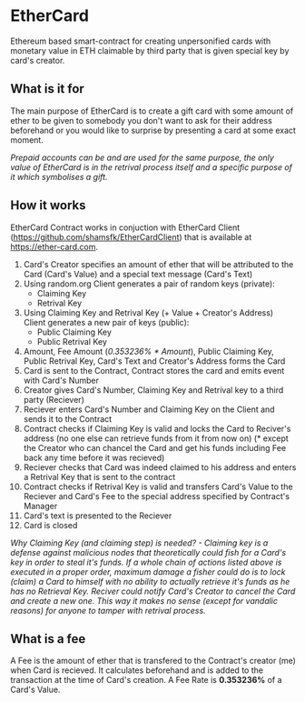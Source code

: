 # EtherCard
Ethereum based smart-contract for creating unpersonified cards with monetary value in ETH claimable by third party that is given special key by card's creator.

## What is it for
The main purpose of EtherCard is to create a gift card with some amount of ether to be given to somebody you don't want to ask for their address beforehand or you would like to surprise by presenting a card at some exact moment.

_Prepaid accounts can be and are used for the same purpose, the only value of EtherCard is in the retrival process itself and a specific purpose of it which symbolises a gift._

## How it works
EtherCard Contract works in conjuction with EtherCard Client (https://github.com/shamsfk/EtherCardClient) that is available at https://ether-card.com.

1. Card's Creator specifies an amount of ether that will be attributed to the Card (Card's Value) and a special text message (Card's Text)
2. Using random.org Client generates a pair of random keys (private):
    * Claiming Key
    * Retrival Key
3. Using Claiming Key and Retrival Key (+ Value + Creator's Address) Client generates a new pair of keys (public):
    * Public Claiming Key
    * Public Retrival Key
4. Amount, Fee Amount (_0.353236% * Amount_), Public Claiming Key, Public Retrival Key, Card's Text and Creator's Address forms the Card
5. Card is sent to the Contract, Contract stores the card and emits event with Card's Number
6. Creator gives Card's Number, Claiming Key and Retrival key to a third party (Reciever)
7. Reciever enters Card's Number and Claiming Key on the Client and sends it to the Contract
8. Contract checks if Claiming Key is valid and locks the Card to Reciver's address (no one else can retrieve funds from it from now on) (* except the Creator who can chancel the Card and get his funds including Fee back any time before it was recieved)
9. Reciever checks that Card was indeed claimed to his address and enters a Retrival Key that is sent to the contract
10. Contract checks if Retrival Key is valid and transfers Card's Value to the Reciever and Card's Fee to the special address specified by Contract's Manager
11. Card's text is presented to the Reciever
12. Card is closed

_Why Claiming Key (and claiming step) is needed? - Claiming key is a defense against malicious nodes that theoretically could fish for a Card's key in order to steal it's funds. If a whole chain of actions listed above is executed in a proper order, maximum damage a fisher could do is to lock (claim) a Card to himself with no ability to actually retrieve it's funds as he has no Retrieval Key. Reciver could notify Card's Creator to cancel the Card and create a new one. This way it makes no sense (except for vandalic reasons) for anyone to tamper with retrival process._

## What is a fee
A Fee is the amount of ether that is transfered to the Contract's creator (me) when Card is recieved. It calculates beforehand and is added to the transaction at the time of Card's creation. A Fee Rate is **0.353236%** of a Card's Value.
